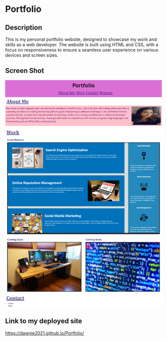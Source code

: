 # Portfolio

## Description
This is my personal portfolio website, designed to showcase my work and skills as a web developer. The website is built using HTML and CSS, with a focus on responsiveness to ensure a seamless user experience on various devices and screen sizes. 

## Screen Shot
![Photo of my website](assets/images/Portfolio.png)

## Link to my deployed site 
https://dawnie2021.github.io/Portfolio/

